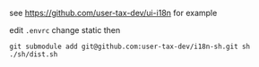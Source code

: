 see https://github.com/user-tax-dev/ui-i18n for example

edit `.envrc` change static then

```
git submodule add git@github.com:user-tax-dev/i18n-sh.git sh
./sh/dist.sh
```
